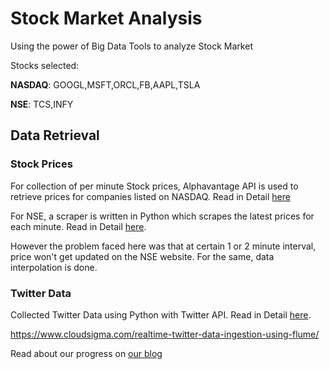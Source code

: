 # Stock Market Analysis
Using the power of Big Data Tools to analyze Stock Market

Stocks selected: 

  **NASDAQ**: GOOGL,MSFT,ORCL,FB,AAPL,TSLA
  
  **NSE**: TCS,INFY

## Data Retrieval
###       Stock Prices

For collection of per minute Stock prices, Alphavantage API is used to retrieve prices for companies listed on NASDAQ. Read in Detail [here](https://www.cloudsigma.com/twitter-data-analysis-using-python/)

For NSE, a scraper is written in Python which scrapes the latest prices for each minute. Read in Detail [here](https://bullseyestock.wordpress.com/2018/01/21/pulling-nse-per-minute-data-using-python/).

However the problem faced here was that at certain 1 or 2 minute interval, price won't get updated on the NSE website. For the same, data interpolation is done. 

###       Twitter Data

Collected Twitter Data using Python with Twitter API. Read in Detail [here](https://www.cloudsigma.com/twitter-data-analysis-using-python/).


https://www.cloudsigma.com/realtime-twitter-data-ingestion-using-flume/

Read about our progress on [our blog](http://bullseyestock.wordpress.com) 
